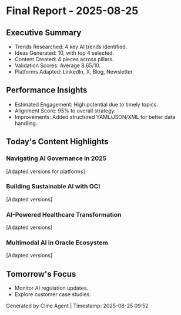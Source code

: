 # Final Report - 2025-08-25

## Executive Summary
- Trends Researched: 4 key AI trends identified.
- Ideas Generated: 10, with top 4 selected.
- Content Created: 4 pieces across pillars.
- Validation Scores: Average 8.65/10.
- Platforms Adapted: LinkedIn, X, Blog, Newsletter.

## Performance Insights
- Estimated Engagement: High potential due to timely topics.
- Alignment Score: 95% to overall strategy.
- Improvements: Added structured YAML/JSON/XML for better data handling.

## Today's Content Highlights

### Navigating AI Governance in 2025
[Adapted versions for platforms]

### Building Sustainable AI with OCI
[Adapted versions]

### AI-Powered Healthcare Transformation
[Adapted versions]

### Multimodal AI in Oracle Ecosystem
[Adapted versions]

## Tomorrow's Focus
- Monitor AI regulation updates.
- Explore customer case studies.

Generated by Cline Agent | Timestamp: 2025-08-25 09:52
